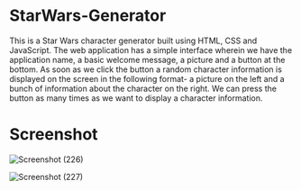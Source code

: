 # StarWars-Generator
This is a Star Wars character generator built using HTML, CSS and JavaScript. The web application has a simple interface wherein we have the application name, a basic welcome message, a picture and a button at the bottom. As soon as we click the button a random character information is displayed on the screen in the following format- a picture on the left and a bunch of information about the character on the right. We can press the button as many times as we want to display a character information.

# Screenshot

![Screenshot (226)](https://github.com/sa17shoaib/StarWars-Generator/assets/110739416/2f551662-3cd3-4712-b267-ee38e9dd3169)

![Screenshot (227)](https://github.com/sa17shoaib/StarWars-Generator/assets/110739416/6269f06a-1629-45ca-b91a-53d4ca7f1f42)
